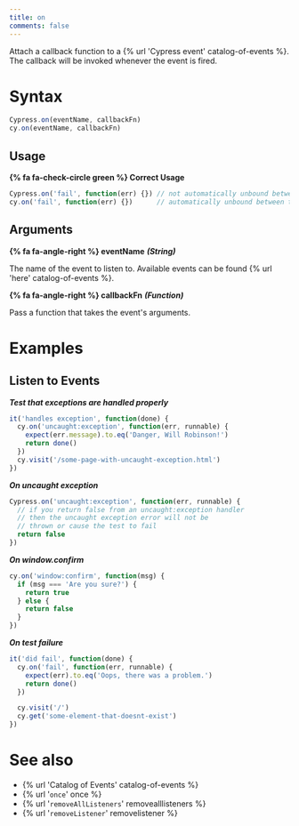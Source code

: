 ```yaml
---
title: on
comments: false
---
```


Attach a callback function to a {% url 'Cypress event' catalog-of-events %}. The callback will be invoked whenever the event is fired.

# Syntax

```javascript
Cypress.on(eventName, callbackFn)
cy.on(eventName, callbackFn)
```

## Usage

**{% fa fa-check-circle green %} Correct Usage**

```javascript
Cypress.on('fail', function(err) {}) // not automatically unbound between tests
cy.on('fail', function(err) {})      // automatically unbound between tests
```

## Arguments

**{% fa fa-angle-right %} eventName** ***(String)***

The name of the event to listen to. Available events can be found {% url 'here' catalog-of-events %}.

**{% fa fa-angle-right %} callbackFn** ***(Function)***

Pass a function that takes the event's arguments.

# Examples

## Listen to Events

***Test that exceptions are handled properly***
```js
it('handles exception', function(done) {
  cy.on('uncaught:exception', function(err, runnable) {
    expect(err.message).to.eq('Danger, Will Robinson!')
    return done()
  })
  cy.visit('/some-page-with-uncaught-exception.html')
})
```

***On uncaught exception***

```js
Cypress.on('uncaught:exception', function(err, runnable) {
  // if you return false from an uncaught:exception handler
  // then the uncaught exception error will not be
  // thrown or cause the test to fail
  return false
})
```

***On window.confirm***

```js
cy.on('window:confirm', function(msg) {
  if (msg === 'Are you sure?') {
    return true
  } else {
    return false
  }
})
```

***On test failure***

```js
it('did fail', function(done) {
  cy.on('fail', function(err, runnable) {
    expect(err).to.eq('Oops, there was a problem.')
    return done()
  })

  cy.visit('/')
  cy.get('some-element-that-doesnt-exist')
})
```

# See also

- {% url 'Catalog of Events' catalog-of-events %}
- {% url '`once`' once %}
- {% url '`removeAllListeners`' removealllisteners %}
- {% url '`removeListener`' removelistener %}
